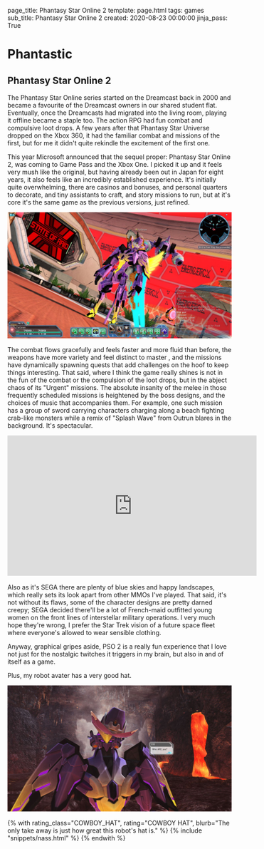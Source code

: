 page_title: Phantasy Star Online 2
template: page.html
tags: games
sub_title: Phantasy Star Online 2
created: 2020-08-23 00:00:00
jinja_pass: True

# Phantastic

## Phantasy Star Online 2

The Phantasy Star Online series started on the Dreamcast back in 2000 and became a favourite of the Dreamcast owners in 
our shared student flat. Eventually, once the Dreamcasts had migrated into the living room, playing it offline became a staple too. The
action RPG had fun combat and compulsive loot drops. A few years after that Phantasy Star Universe dropped on the Xbox 360, 
it had the familiar combat and missions of the first, but for me it didn't quite rekindle the excitement of the first one. 

This year Microsoft announced that the sequel proper: Phantasy Star Online 2, was coming to Game Pass and the Xbox One. I picked it up and
it feels very mush like the original, but having already been out in Japan for eight years, it also feels like an
incredibly established experience. It's initially quite overwhelming, there are casinos and bonuses, and personal 
quarters to decorate, and tiny assistants to craft, and story missions to run, but at it's core it's the 
same game as the previous versions, just refined.

![An Urgent mission in progress][urgent]

The combat flows gracefully and feels faster and more fluid than before, the weapons have more variety and feel distinct to master
, and the missions have dynamically spawning quests that add challenges on the hoof to keep things interesting. That said,
where I think the game really shines is not in the fun of the combat or the compulsion of the loot drops, but in the 
abject chaos of its "Urgent" missions. The absolute insanity of the melee in those frequently scheduled missions is heightened 
by the boss designs, and the choices of music that accompanies them. For example, one such mission has a group of sword carrying characters 
charging along a beach fighting crab-like monsters while a remix of "Splash Wave" from Outrun blares in the background. It's 
spectacular.

<div class="youtube-holder">
    <iframe width="560" height="315" src="https://www.youtube.com/embed/M9UVslEoToE" frameborder="0" allow="accelerometer; autoplay; encrypted-media; gyroscope; picture-in-picture" allowfullscreen></iframe>
</div>

Also as it's SEGA there are plenty of blue skies and happy landscapes, which really sets its look apart from other MMOs I've played.
That said, it's not without its flaws, some of the character designs are pretty darned creepy; SEGA decided there'll be a lot of
French-maid outfitted young women on the front lines of interstellar military operations. I very much hope they're wrong, I prefer
the Star Trek vision of a future space fleet where everyone's allowed to wear sensible clothing.

Anyway, graphical gripes aside, PSO 2 is a really fun experience that I love not just for the nostalgic twitches it triggers
in my brain, but also in and of itself as a game.

Plus, my robot avater has a very good hat.  

![Fatconan, the behatted purple robot][pso2]

[pso2]: /resources/img/pages/pso2.jpeg "Fatconan the behatted purple robots"
[urgent]: /resources/img/pages/urgent.jpeg "An urgent mission in progress"
 
{% with rating_class="COWBOY_HAT", rating="COWBOY HAT", 
    blurb="The only take away is just how great this robot's hat is." %}
    {% include "snippets/nass.html" %}
{% endwith %}
 